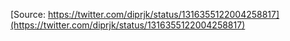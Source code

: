 [Source: https://twitter.com/diprjk/status/1316355122004258817](https://twitter.com/diprjk/status/1316355122004258817)